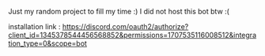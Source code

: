 Just my random project to fill my time :)
I did not host this bot btw :(

installation link : https://discord.com/oauth2/authorize?client_id=1345378544456568852&permissions=1707535116008512&integration_type=0&scope=bot

